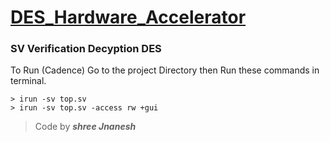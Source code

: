 # **[DES_Hardware_Accelerator](https://github.com/shreejnanesh/DES_Hardware_Accelerator)**

### SV Verification Decyption DES

To Run (Cadence)
Go to the project Directory then Run these commands in terminal.

```
> irun -sv top.sv
> irun -sv top.sv -access rw +gui
```

>  Code by ***shree Jnanesh***

